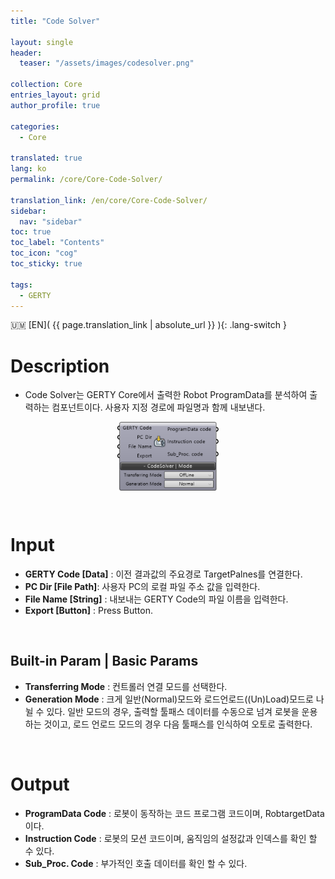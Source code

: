 ```yaml
---
title: "Code Solver"

layout: single
header:
  teaser: "/assets/images/codesolver.png"

collection: Core
entries_layout: grid
author_profile: true

categories:
  - Core

translated: true
lang: ko
permalink: /core/Core-Code-Solver/

translation_link: /en/core/Core-Code-Solver/
sidebar:
  nav: "sidebar"
toc: true
toc_label: "Contents"
toc_icon: "cog"
toc_sticky: true

tags: 
  - GERTY
---
```


:us_outlying_islands: [EN]( {{ page.translation_link | absolute_url }} ){: .lang-switch }

# Description

* Code Solver는 GERTY Core에서 출력한 Robot ProgramData를 분석하여 출력하는 컴포넌트이다. 사용자 지정 경로에 파일명과 함께 내보낸다.

<p align="center">  <img src="/assets/images/codesolver.png" align="center" width="32%"></p>

<br>

# Input

* **GERTY Code [Data]** : 이전 결과값의 주요경로 TargetPalnes를 연결한다.
* **PC Dir [File Path]**: 사용자 PC의 로컬 파일 주소 값을 입력한다. 
* **File Name [String]** : 내보내는 GERTY Code의 파일 이름을 입력한다. 
* **Export [Button]** : Press Button. 

<br>

## Built-in Param | Basic Params

* **Transferring Mode** : 컨트롤러 연결 모드를 선택한다. 
* **Generation Mode** : 크게 일반(Normal)모드와 로드언로드((Un)Load)모드로 나뉠 수 있다. 일반 모드의 경우, 출력할 툴패스 데이터를 수동으로 넘겨 로봇을 운용하는 것이고, 로드 언로드 모드의 경우 다음 툴패스를 인식하여 오토로 출력한다.

<br>

# Output

* **ProgramData Code** : 로봇이 동작하는 코드 프로그램 코드이며, RobtargetData이다.
* **Instruction Code** : 로봇의 모션 코드이며, 움직임의 설정값과 인덱스를 확인 할 수 있다.
* **Sub_Proc. Code** : 부가적인 호출 데이터를 확인 할 수 있다. 